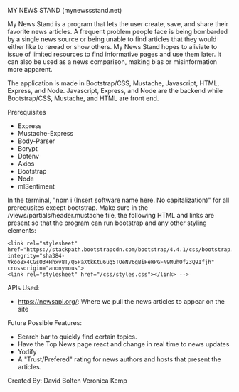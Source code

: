 MY NEWS STAND (mynewssstand.net)

My News Stand is a program that lets the user create, save, and share their favorite news articles. 
A frequent problem people face is being bombarded by a single news source or being unable to find articles that they would either like to reread or show others. My News Stand hopes to aliviate to issue of limited resources to find informative pages and use them later. It can also be used as a news comparison, making bias or misinformation more apparent.

The application is made in Bootstrap/CSS, Mustache, Javascript, HTML, Express, and Node.
Javascript, Express, and Node are the backend while Bootstrap/CSS, Mustache, and HTML are front end.

Prerequisites
- Express
- Mustache-Express
- Body-Parser
- Bcrypt
- Dotenv
- Axios
- Bootstrap
- Node
- mlSentiment

In the terminal, "npm i (Insert software name here. No capitalization)" for all prerequsites except bootstrap.
Make sure in the /views/partials/header.mustache file, the following HTML and links are present so that the program can run bootstrap and any other styling elements:
<!-- <meta charset="utf-8">
    <meta name="viewport" content="width=device-width, initial-scale=1, shrink-to-fit=no">
    <link href="https://fonts.googleapis.com/css?family=Fredericka+the+Great&display=swap" rel="stylesheet">
    <!-- Bootstrap CSS -->
    <link rel="stylesheet" href="https://stackpath.bootstrapcdn.com/bootstrap/4.4.1/css/bootstrap.min.css" integrity="sha384-Vkoo8x4CGsO3+Hhxv8T/Q5PaXtkKtu6ug5TOeNV6gBiFeWPGFN9MuhOf23Q9Ifjh" crossorigin="anonymous">
    <link rel="stylesheet" href="/css/styles.css"></link> -->

APIs Used:
- https://newsapi.org/: Where we pull the news articles to appear on the site

Future Possible Features:
- Search bar to quickly find certain topics.
- Have the Top News page react and change in real time to news updates
- Yodify
- A "Trust/Prefered" rating for news authors and hosts that present the articles.

Created By:
David Bolten
Veronica Kemp



